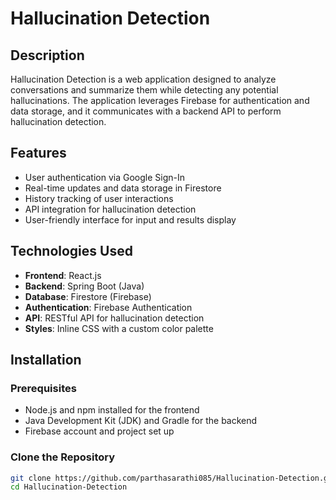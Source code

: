 # Hallucination Detection

## Description
Hallucination Detection is a web application designed to analyze conversations and summarize them while detecting any potential hallucinations. The application leverages Firebase for authentication and data storage, and it communicates with a backend API to perform hallucination detection.

## Features
- User authentication via Google Sign-In
- Real-time updates and data storage in Firestore
- History tracking of user interactions
- API integration for hallucination detection
- User-friendly interface for input and results display

## Technologies Used
- **Frontend**: React.js
- **Backend**: Spring Boot (Java)
- **Database**: Firestore (Firebase)
- **Authentication**: Firebase Authentication
- **API**: RESTful API for hallucination detection
- **Styles**: Inline CSS with a custom color palette

## Installation

### Prerequisites
- Node.js and npm installed for the frontend
- Java Development Kit (JDK) and Gradle for the backend
- Firebase account and project set up

### Clone the Repository
```bash
git clone https://github.com/parthasarathi085/Hallucination-Detection.git
cd Hallucination-Detection
